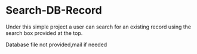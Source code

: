 # Search-DB-Record

Under this simple project a user can search for an existing record using the search box provided at the top.

Database file not provided,mail if needed

